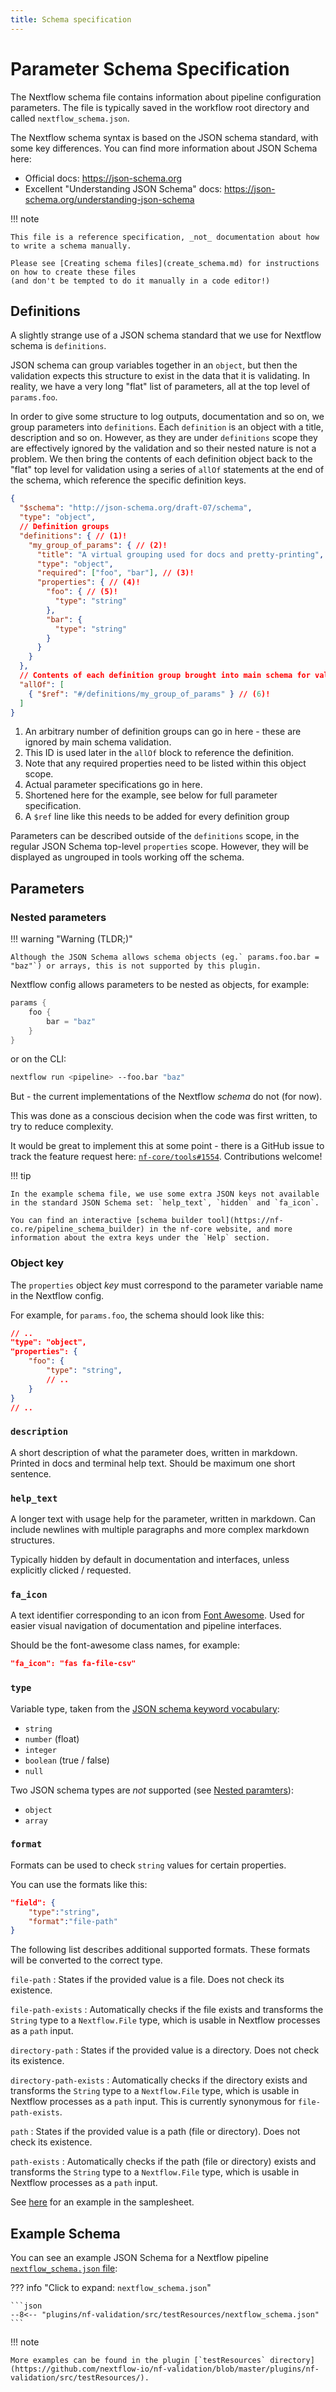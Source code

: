 ```yaml
---
title: Schema specification
---
```


# Parameter Schema Specification

The Nextflow schema file contains information about pipeline configuration parameters.
The file is typically saved in the workflow root directory and called `nextflow_schema.json`.

The Nextflow schema syntax is based on the JSON schema standard, with some key differences.
You can find more information about JSON Schema here:

- Official docs: <https://json-schema.org>
- Excellent "Understanding JSON Schema" docs: <https://json-schema.org/understanding-json-schema>

!!! note

    This file is a reference specification, _not_ documentation about how to write a schema manually.

    Please see [Creating schema files](create_schema.md) for instructions on how to create these files
    (and don't be tempted to do it manually in a code editor!)

## Definitions

A slightly strange use of a JSON schema standard that we use for Nextflow schema is `definitions`.

JSON schema can group variables together in an `object`, but then the validation expects this structure to exist in the data that it is validating.
In reality, we have a very long "flat" list of parameters, all at the top level of `params.foo`.

In order to give some structure to log outputs, documentation and so on, we group parameters into `definitions`.
Each `definition` is an object with a title, description and so on.
However, as they are under `definitions` scope they are effectively ignored by the validation and so their nested nature is not a problem.
We then bring the contents of each definition object back to the "flat" top level for validation using a series of `allOf` statements at the end of the schema,
which reference the specific definition keys.

<!-- prettier-ignore-start -->
```json
{
  "$schema": "http://json-schema.org/draft-07/schema",
  "type": "object",
  // Definition groups
  "definitions": { // (1)!
    "my_group_of_params": { // (2)!
      "title": "A virtual grouping used for docs and pretty-printing",
      "type": "object",
      "required": ["foo", "bar"], // (3)!
      "properties": { // (4)!
        "foo": { // (5)!
          "type": "string"
        },
        "bar": {
          "type": "string"
        }
      }
    }
  },
  // Contents of each definition group brought into main schema for validation
  "allOf": [
    { "$ref": "#/definitions/my_group_of_params" } // (6)!
  ]
}
```
<!-- prettier-ignore-end -->

1. An arbitrary number of definition groups can go in here - these are ignored by main schema validation.
2. This ID is used later in the `allOf` block to reference the definition.
3. Note that any required properties need to be listed within this object scope.
4. Actual parameter specifications go in here.
5. Shortened here for the example, see below for full parameter specification.
6. A `$ref` line like this needs to be added for every definition group

Parameters can be described outside of the `definitions` scope, in the regular JSON Schema top-level `properties` scope.
However, they will be displayed as ungrouped in tools working off the schema.

## Parameters

### Nested parameters

!!! warning "Warning (TLDR;)"

    Although the JSON Schema allows schema objects (eg.` params.foo.bar = "baz"`) or arrays, this is not supported by this plugin.

Nextflow config allows parameters to be nested as objects, for example:

```groovy
params {
    foo {
        bar = "baz"
    }
}
```

or on the CLI:

```bash
nextflow run <pipeline> --foo.bar "baz"
```

But - the current implementations of the Nextflow _schema_ do not (for now).

This was done as a conscious decision when the code was first written, to try to reduce complexity.

It would be great to implement this at some point - there is a GitHub issue to track the feature request here:
[`nf-core/tools#1554`](https://github.com/nf-core/tools/issues/1554). Contributions welcome!

!!! tip

    In the example schema file, we use some extra JSON keys not available in the standard JSON Schema set: `help_text`, `hidden` and `fa_icon`.

    You can find an interactive [schema builder tool](https://nf-co.re/pipeline_schema_builder) in the nf-core website, and more information about the extra keys under the `Help` section.

### Object key

The `properties` object _key_ must correspond to the parameter variable name in the Nextflow config.

For example, for `params.foo`, the schema should look like this:

```json
// ..
"type": "object",
"properties": {
    "foo": {
        "type": "string",
        // ..
    }
}
// ..
```

### `description`

A short description of what the parameter does, written in markdown.
Printed in docs and terminal help text.
Should be maximum one short sentence.

### `help_text`

A longer text with usage help for the parameter, written in markdown.
Can include newlines with multiple paragraphs and more complex markdown structures.

Typically hidden by default in documentation and interfaces, unless explicitly clicked / requested.

### `fa_icon`

A text identifier corresponding to an icon from [Font Awesome](https://fontawesome.com/).
Used for easier visual navigation of documentation and pipeline interfaces.

Should be the font-awesome class names, for example:

```json
"fa_icon": "fas fa-file-csv"
```

### `type`

Variable type, taken from the [JSON schema keyword vocabulary](https://json-schema.org/understanding-json-schema/reference/type.html):

- `string`
- `number` (float)
- `integer`
- `boolean` (true / false)
- `null`

Two JSON schema types are _not_ supported (see [Nested paramters](#nested-parameters)):

- `object`
- `array`

### `format`

Formats can be used to check `string` values for certain properties.

You can use the formats like this:

```json
"field": {
    "type":"string",
    "format":"file-path"
}
```

The following list describes additional supported formats.
These formats will be converted to the correct type.

`file-path`
: States if the provided value is a file. Does not check its existence.

`file-path-exists`
: Automatically checks if the file exists and transforms the `String` type to a `Nextflow.File` type, which is usable in Nextflow processes as a `path` input.

`directory-path`
: States if the provided value is a directory. Does not check its existence.

`directory-path-exists`
: Automatically checks if the directory exists and transforms the `String` type to a `Nextflow.File` type, which is usable in Nextflow processes as a `path` input.
This is currently synonymous for `file-path-exists`.

`path`
: States if the provided value is a path (file or directory). Does not check its existence.

`path-exists`
: Automatically checks if the path (file or directory) exists and transforms the `String` type to a `Nextflow.File` type, which is usable in Nextflow processes as a `path` input.

See [here](https://github.com/nextflow-io/nf-validation/blob/master/plugins/nf-validation/src/testResources/schema_input.json#L33-41) for an example in the samplesheet.

## Example Schema

You can see an example JSON Schema for a Nextflow pipeline [`nextflow_schema.json` file](https://github.com/nextflow-io/nf-validation/blob/master/plugins/nf-validation/src/testResources/nextflow_schema.json):

??? info "Click to expand: `nextflow_schema.json`"

    ```json
    --8<-- "plugins/nf-validation/src/testResources/nextflow_schema.json"
    ```

!!! note

    More examples can be found in the plugin [`testResources` directory](https://github.com/nextflow-io/nf-validation/blob/master/plugins/nf-validation/src/testResources/).
